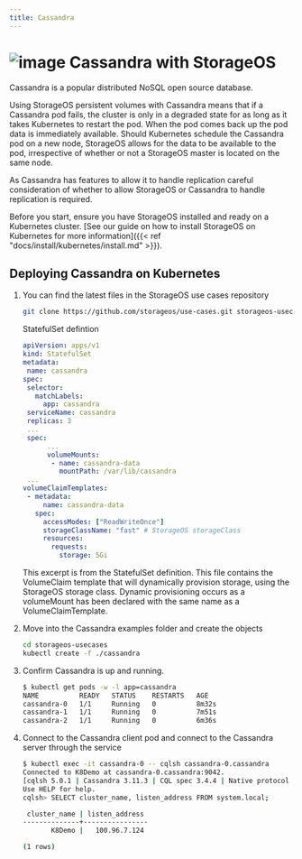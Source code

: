 ```yaml
---
title: Cassandra
---
```


# ![image](/images/docs/explore/cassandralogo.png) Cassandra with StorageOS

Cassandra is a popular distributed NoSQL open source database.

Using StorageOS persistent volumes with Cassandra means that if a Cassandra pod
fails, the cluster is only in a degraded state for as long as it takes
Kubernetes to restart the pod. When the pod comes back up the pod data is
immediately available. Should Kubernetes schedule the Cassandra pod on a
new node, StorageOS allows for the data to be available to the pod,
irrespective of whether or not a StorageOS master is located on the same node.

As Cassandra has features to allow it to handle replication careful
consideration of whether to allow StorageOS or Cassandra to handle replication
is required.

Before you start, ensure you have StorageOS installed and ready on a Kubernetes
cluster. [See our guide on how to install StorageOS on Kubernetes for more
information]({{< ref "docs/install/kubernetes/install.md" >}}).

## Deploying Cassandra on Kubernetes

1. You can find the latest files in the StorageOS use cases repository

   ```bash
   git clone https://github.com/storageos/use-cases.git storageos-usecases
   ```

   StatefulSet defintion

    ```yaml
    apiVersion: apps/v1
    kind: StatefulSet
    metadata:
     name: cassandra
    spec:
     selector:
       matchLabels:
         app: cassandra
     serviceName: cassandra
     replicas: 3
     ...
     spec:
          ...
          volumeMounts:
           - name: cassandra-data
             mountPath: /var/lib/cassandra
     ...
    volumeClaimTemplates:
     - metadata:
         name: cassandra-data
       spec:
         accessModes: ["ReadWriteOnce"]
         storageClassName: "fast" # StorageOS storageClass
         resources:
           requests:
             storage: 5Gi
   ```

   This excerpt is from the StatefulSet definition. This file contains the
   VolumeClaim template that will dynamically provision storage, using the
   StorageOS storage class. Dynamic provisioning occurs as a volumeMount has
   been declared with the same name as a VolumeClaimTemplate.

1. Move into the Cassandra examples folder and create the objects

   ```bash
   cd storageos-usecases
   kubectl create -f ./cassandra
   ```

1. Confirm Cassandra is up and running.

   ```bash
   $ kubectl get pods -w -l app=cassandra
   NAME          READY   STATUS    RESTARTS   AGE
   cassandra-0   1/1     Running   0          8m32s
   cassandra-1   1/1     Running   0          7m51s
   cassandra-2   1/1     Running   0          6m36s
   ```

1. Connect to the Cassandra client pod and connect to the Cassandra server through the
   service
   ```bash
   $ kubectl exec -it cassandra-0 -- cqlsh cassandra-0.cassandra
   Connected to K8Demo at cassandra-0.cassandra:9042.
   [cqlsh 5.0.1 | Cassandra 3.11.3 | CQL spec 3.4.4 | Native protocol v4]
   Use HELP for help.
   cqlsh> SELECT cluster_name, listen_address FROM system.local;

    cluster_name | listen_address
   --------------+----------------
          K8Demo |   100.96.7.124

   (1 rows)
   ```
